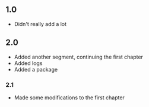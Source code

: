 ## 1.0

- Didn't really add a lot

## 2.0

- Added another segment, continuing the first chapter
- Added logs
- Added a package

### 2.1

- Made some modifications to the first chapter